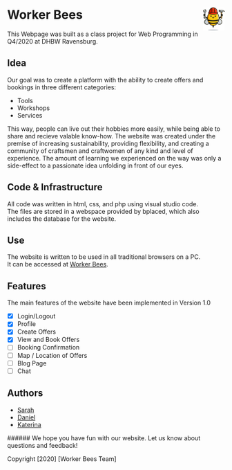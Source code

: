 # Worker Bees  <img src="./images/logoBiene.png" alt="Logo" width="50" style="float:right;"/>
This Webpage was built as a class project for Web Programming in Q4/2020 at DHBW Ravensburg.

## Idea
Our goal was to create a platform with the ability to create offers and bookings in three different categories:
- Tools
- Workshops
- Services
<a/>
This way, people can live out their hobbies more easily, while being able to share and recieve valable know-how. The website was created under the premise of increasing sustainability, providing flexibility, and creating a community of craftsmen and craftwomen of any kind and level of experience. The amount of learning we experienced on the way was only a side-effect to a passionate idea unfolding in front of our eyes.

## Code & Infrastructure
All code was written in html, css, and php using visual studio code.\
The files are stored in a webspace provided by bplaced, which also includes the database for the website.

## Use
The website is written to be used in all traditional browsers on a PC.\
It can be accessed at [Worker Bees](https://workerbees.bplaced.net/).

## Features
The main features of the website have been implemented in Version 1.0
- [x] Login/Logout
- [x] Profile
- [x] Create Offers
- [x] View and Book Offers
- [ ] Booking Confirmation
- [ ] Map / Location of Offers
- [ ] Blog Page
- [ ] Chat

## Authors
- [Sarah](https://github.com/Arfarin)
- [Daniel](https://github.com/DanielBirk98)
- [Katerina](https://github.com/kmatysova2)
<a/>
###### We hope you have fun with our website. Let us know about questions and feedback!

Copyright [2020] [Worker Bees Team]
